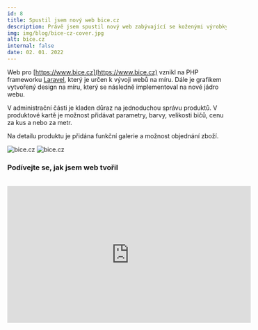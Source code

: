 ```yaml
---
id: 8
title: Spustil jsem nový web bice.cz
description: Právě jsem spustil nový web zabývající se koženými výrobky
img: img/blog/bice-cz-cover.jpg
alt: bice.cz
internal: false
date: 02. 01. 2022
---
```



Web pro [https://www.bice.cz](https://www.bice.cz) vznikl na PHP frameworku [Laravel](https://laravel.com/), který je určen k vývoji webů na míru. Dále je grafikem vytvořený design na míru, který se následně implementoval na nové jádro webu. 

V administrační části je kladen důraz na jednoduchou správu produktů. V produktové kartě je možnost přidávat parametry, barvy, velikosti bičů, cenu za kus a nebo za metr. 

Na detailu produktu je přidána funkční galerie a možnost objednání zboží.





<div class="text-center mb-30 d-flex">
 <img class="w-50 p-2" src="/img/blog/bice-cz-cover.jpg" alt="bice.cz"/>
 <img class="w-50 p-2" src="/img/blog/bice-cz-detail.jpg" alt="bice.cz"/>
</div>


### Podívejte se, jak jsem web tvořil
<br>

<div class="iframe-container mb-4">
    <iframe
      class="responsive-iframe"
      width="560"
      height="315"
      src="https://www.youtube.com/embed/9eHlygZKYJs"
      title="YouTube video player"
      frameborder="0"
      allow="accelerometer; autoplay; clipboard-write; encrypted-media; gyroscope; picture-in-picture"
      allowfullscreen
    ></iframe>
</div>



